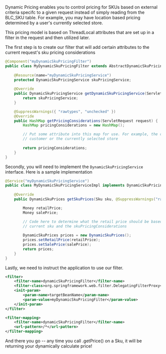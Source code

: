 Dynamic Pricing enables you to control pricing for SKUs based on external criteria specifc to a given request instead of simply reading from the BLC\_SKU table. For example, you may have location based pricing determined by a user's currently selected store.

This pricing model is based on ThreadLocal attributes that are set up in a filter in the request and then utilized later.

The first step is to create our filter that will add certain attributes to the current request's sku pricing considerations

```java
@Component("myDynamicSkuPricingFilter")
public class MyDynamicSkuPricingFilter extends AbstractDynamicSkuPricingFilter {
	
	@Resource(name="myDynamicSkuPricingService")
	protected DynamicSkuPricingService skuPricingService;
	
	@Override
	public DynamicSkuPricingService getDynamicSkuPricingService(ServletRequest arg0) {
		return skuPricingService;
	}

	@SuppressWarnings({ "rawtypes", "unchecked" })
	@Override
	public HashMap getPricingConsiderations(ServletRequest request) {
		HashMap pricingConsiderations = new HashMap();

        // Put some attribute into this map for use. For example, the current
        // customer or the currently selected store
		
		return pricingConsiderations;
	}
}
```

Secondly, you will need to implement the `DynamicSkuPricingService` interface. Here is a sample implementation

```java
@Service("myDynamicSkuPricingService")
public class MyDynamicSkuPricingServiceImpl implements DynamicSkuPricingService {
	
	@Override
	public DynamicSkuPrices getSkuPrices(Sku sku, @SuppressWarnings("rawtypes") HashMap skuPricingConsiderations) {

        Money retailPrice;
        Money salePrice;

        // Code here to determine what the retail price should be based on the
        // current sku and the skuPricingConsiderations
		
		DynamicSkuPrices prices = new DynamicSkuPrices();
		prices.setRetailPrice(retailPrice);
		prices.setSalePrice(salePrice);
		return prices;
	}
}

```

Lastly, we need to instruct the application to use our filter.
```xml
<filter>
	<filter-name>dynamicSkuPricingFilter</filter-name>
	<filter-class>org.springframework.web.filter.DelegatingFilterProxy</filter-class>
	<init-param>
		<param-name>targetBeanName</param-name>
		<param-value>myDynamicSkuPricingFilter</param-value>
	</init-param>
</filter>

<filter-mapping>
	<filter-name>dynamicSkuPricingFilter</filter-name>
	<url-pattern>/*</url-pattern>
</filter-mapping>
```

And there you go -- any time you call .getPrice() on a Sku, it will be returning your dynamically calculate price!
